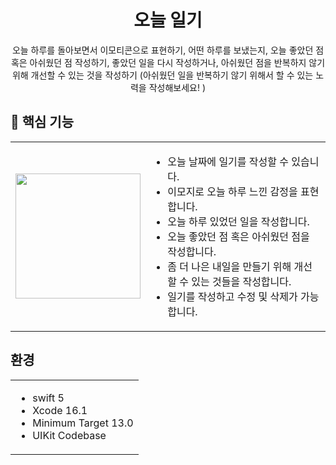 <div align="center">
  <h1>오늘 일기</h1>
  오늘 하루를 돌아보면서 이모티콘으로 표현하기, 어떤 하루를 보냈는지, 오늘 좋았던 점 혹은 아쉬웠던 점 작성하기, 좋았던 일을 다시 작성하거나, 아쉬웠던 점을 반복하지 않기 위해 개선할 수 있는 것을 작성하기 (아쉬웠던 일을 반복하기 않기 위해서 할 수 있는 노력을 작성해보세요! )
</div>


## 🔮 핵심 기능
<table>
  <tr>
    <td><img src="https://github.com/Seo-garden/TodayDiary/ScreenRecording_05-22-2025 16-15-01_1.mp4" width="200"></td>
    <td>
      <ul>
        <li>오늘 날짜에 일기를 작성할 수 있습니다.</li>
        <li>이모지로 오늘 하루 느낀 감정을 표현합니다.</li>
        <li>오늘 하루 있었던 일을 작성합니다.</li>
        <li>오늘 좋았던 점 혹은 아쉬웠던 점을 작성합니다.</li>
        <li>좀 더 나은 내일을 만들기 위해 개선할 수 있는 것들을 작성합니다.</li>
        <li>일기를 작성하고 수정 및 삭제가 가능합니다.</li>
      </ul>
    </td>
  </tr>
</table>

## 환경
<table>
  <tr>
    <td>
      <ul>
        <li>swift 5</li>
        <li>Xcode 16.1</li>
        <li>Minimum Target 13.0</li>
        <li>UIKit Codebase</li>
      </ul>
    </td>
  </tr>
</table>
